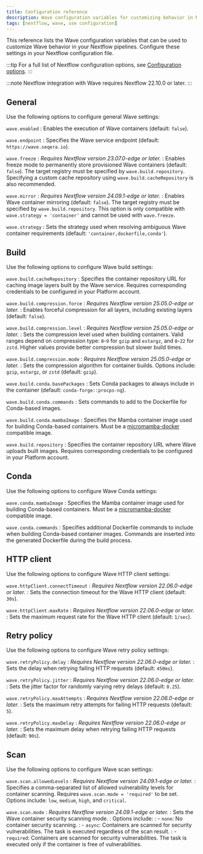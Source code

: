 ```yaml
---
title: Configuration reference
description: Wave configuration variables for customizing behavior in Nextflow pipelines
tags: [nextflow, wave, use configuration]
---
```


This reference lists the Wave configuration variables that can be used to customize Wave behavior in your Nextflow pipelines. Configure these settings in your Nextflow configuration file.

:::tip
For a full list of Nextflow configuration options, see [Configuration options](https://www.nextflow.io/docs/latest/reference/config.html).
:::

:::note
Nextflow integration with Wave requires Nextflow 22.10.0 or later.
:::

## General

Use the following options to configure general Wave settings:

`wave.enabled`
: Enables the execution of Wave containers (default: `false`).

`wave.endpoint`
: Specifies the Wave service endpoint (default: `https://wave.seqera.io`).

`wave.freeze`
: _Requires Nextflow version 23.07.0-edge or later._
: Enables freeze mode to permanently store provisioned Wave containers (default: `false`).
  The target registry must be specified by `wave.build.repository`.
  Specifying a custom cache repository using `wave.build.cacheRepository` is also recommended.

`wave.mirror`
: _Requires Nextflow version 24.09.1-edge or later._
: Enables Wave container mirroring (default: `false`).
  The target registry must be specified by `wave.build.repository`.
  This option is only compatible with `wave.strategy = 'container'` and cannot be used with `wave.freeze`.

`wave.strategy`
: Sets the strategy used when resolving ambiguous Wave container requirements (default: `'container,dockerfile,conda'`).

## Build

Use the following options to configure Wave build settings:

`wave.build.cacheRepository`
: Specifies the container repository URL for caching image layers built by the Wave service.
  Requires corresponding credentials to be configured in your Platform account.

`wave.build.compression.force`
: _Requires Nextflow version 25.05.0-edge or later._
: Enables forceful compression for all layers, including existing layers (default: `false`).

`wave.build.compression.level`
: _Requires Nextflow version 25.05.0-edge or later._
: Sets the compression level used when building containers. Valid ranges depend on compression type: `0`-`9` for `gzip` and `estargz`, and `0`-`22` for `zstd`. Higher values provide better compression but slower build times.

`wave.build.compression.mode`
: _Requires Nextflow version 25.05.0-edge or later._
: Sets the compression algorithm for container builds. Options include: `gzip`, `estargz`, or `zstd` (default: `gzip`).

`wave.build.conda.basePackages`
: Sets Conda packages to always include in the container (default: `conda-forge::procps-ng`).

`wave.build.conda.commands`
: Sets commands to add to the Dockerfile for Conda-based images.

`wave.build.conda.mambaImage`
: Specifies the Mamba container image used for building Conda-based containers.
  Must be a [micromamba-docker](https://github.com/mamba-org/micromamba-docker) compatible image.

`wave.build.repository`
: Specifies the container repository URL where Wave uploads built images.
  Requires corresponding credentials to be configured in your Platform account.

## Conda

Use the following options to configure Wave Conda settings:

`wave.conda.mambaImage`
: Specifies the Mamba container image used for building Conda-based containers.
  Must be a [micromamba-docker](https://github.com/mamba-org/micromamba-docker) compatible image.

`wave.conda.commands`
: Specifies additional Dockerfile commands to include when building Conda-based container images.
  Commands are inserted into the generated Dockerfile during the build process.

## HTTP client

Use the following options to configure Wave  HTTP client settings:

`wave.httpClient.connectTimeout`
: _Requires Nextflow version 22.06.0-edge or later._
: Sets the connection timeout for the Wave HTTP client (default: `30s`).

`wave.httpClient.maxRate`
: _Requires Nextflow version 22.06.0-edge or later._
: Sets the maximum request rate for the Wave HTTP client (default: `1/sec`).

## Retry policy

Use the following options to configure Wave retry policy settings:

`wave.retryPolicy.delay`
: _Requires Nextflow version 22.06.0-edge or later._
: Sets the delay when retrying failing HTTP requests (default: `450ms`).

`wave.retryPolicy.jitter`
: _Requires Nextflow version 22.06.0-edge or later._
: Sets the jitter factor for randomly varying retry delays (default: `0.25`).

`wave.retryPolicy.maxAttempts`
: _Requires Nextflow version 22.06.0-edge or later._
: Sets the maximum retry attempts for failing HTTP requests (default: `5`).

`wave.retryPolicy.maxDelay`
: _Requires Nextflow version 22.06.0-edge or later._
: Sets the maximum delay when retrying failing HTTP requests (default: `90s`).

## Scan

Use the following options to configure Wave scan settings:

`wave.scan.allowedLevels`
: _Requires Nextflow version 24.09.1-edge or later._
: Specifies a comma-separated list of allowed vulnerability levels for container scanning. Requires `wave.scan.mode = 'required'` to be set.
  Options include: `low`, `medium`, `high`, and `critical`.

`wave.scan.mode`
: _Requires Nextflow version 24.09.1-edge or later._
: Sets the Wave container security scanning mode.
: Options include:
: - `none`: No container security scanning.
: - `async`: Containers are scanned for security vulnerabilities. The task is executed regardless of the scan result.
: - `required`: Containers are scanned for security vulnerabilities. The task is executed only if the container is free of vulnerabilities.
